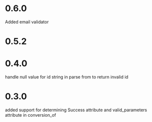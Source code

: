 # 0.6.0

Added email validator

# 0.5.2

# 0.4.0

handle null value for id string in parse from to return invalid id

# 0.3.0

added support for determining Success attribute and valid_parameters attribute in conversion_of
